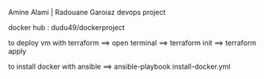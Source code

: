 Amine Alami | Radouane Garoiaz devops project

docker hub : dudu49/dockerproject

to deploy vm with terraform ==> open terminal ==> terraform init ==> terraform apply

to install docker with ansible ==> ansible-playbook install-docker.yml

